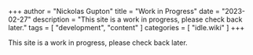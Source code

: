 +++
author = "Nickolas Gupton"
title = "Work in Progress"
date = "2023-02-27"
description = "This site is a work in progress, please check back later."
tags = [ 
  "development", 
  "content" 
]
categories = [
  "idle.wiki"
]
+++

This site is a work in progress, please check back later.